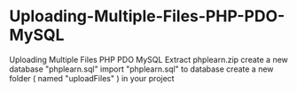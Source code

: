 # Uploading-Multiple-Files-PHP-PDO-MySQL
Uploading Multiple Files PHP PDO MySQL
Extract phplearn.zip
create a new database "phplearn.sql"
import "phplearn.sql" to database
create a new folder ( named "uploadFiles" ) in your project 
